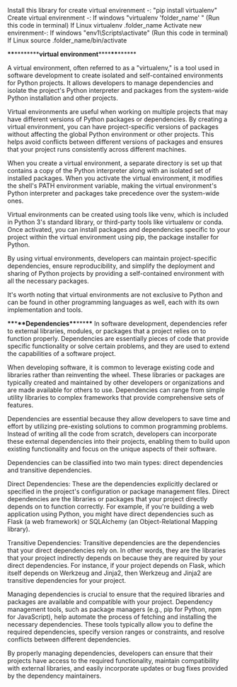 Install this library for create virtual envirenment -: "pip install virtualenv"
Create virtual envirenment -: If windows "virtualenv 'folder_name' " (Run this code in terminal)
If Linux virtualenv .folder_name
Activate new envirenment-: If windows "env1\Scripts\activate" (Run this code in terminal)
If Linux source .folder_name/bin/activate

**\*\***\*\*\*\***\*\***virtual environment****\*\*****\*\*****\*\*****

A virtual environment, often referred to as a "virtualenv," is a tool used in software development to create isolated and self-contained environments for Python projects. It allows developers to manage dependencies and isolate the project's Python interpreter and packages from the system-wide Python installation and other projects.

Virtual environments are useful when working on multiple projects that may have different versions of Python packages or dependencies. By creating a virtual environment, you can have project-specific versions of packages without affecting the global Python environment or other projects. This helps avoid conflicts between different versions of packages and ensures that your project runs consistently across different machines.

When you create a virtual environment, a separate directory is set up that contains a copy of the Python interpreter along with an isolated set of installed packages. When you activate the virtual environment, it modifies the shell's PATH environment variable, making the virtual environment's Python interpreter and packages take precedence over the system-wide ones.

Virtual environments can be created using tools like venv, which is included in Python 3's standard library, or third-party tools like virtualenv or conda. Once activated, you can install packages and dependencies specific to your project within the virtual environment using pip, the package installer for Python.

By using virtual environments, developers can maintain project-specific dependencies, ensure reproducibility, and simplify the deployment and sharing of Python projects by providing a self-contained environment with all the necessary packages.

It's worth noting that virtual environments are not exclusive to Python and can be found in other programming languages as well, each with its own implementation and tools.

**\*\***\***\*\***Dependencies**\*\***\*\*\***\*\***
In software development, dependencies refer to external libraries, modules, or packages that a project relies on to function properly. Dependencies are essentially pieces of code that provide specific functionality or solve certain problems, and they are used to extend the capabilities of a software project.

When developing software, it is common to leverage existing code and libraries rather than reinventing the wheel. These libraries or packages are typically created and maintained by other developers or organizations and are made available for others to use. Dependencies can range from simple utility libraries to complex frameworks that provide comprehensive sets of features.

Dependencies are essential because they allow developers to save time and effort by utilizing pre-existing solutions to common programming problems. Instead of writing all the code from scratch, developers can incorporate these external dependencies into their projects, enabling them to build upon existing functionality and focus on the unique aspects of their software.

Dependencies can be classified into two main types: direct dependencies and transitive dependencies.

Direct Dependencies: These are the dependencies explicitly declared or specified in the project's configuration or package management files. Direct dependencies are the libraries or packages that your project directly depends on to function correctly. For example, if you're building a web application using Python, you might have direct dependencies such as Flask (a web framework) or SQLAlchemy (an Object-Relational Mapping library).

Transitive Dependencies: Transitive dependencies are the dependencies that your direct dependencies rely on. In other words, they are the libraries that your project indirectly depends on because they are required by your direct dependencies. For instance, if your project depends on Flask, which itself depends on Werkzeug and Jinja2, then Werkzeug and Jinja2 are transitive dependencies for your project.

Managing dependencies is crucial to ensure that the required libraries and packages are available and compatible with your project. Dependency management tools, such as package managers (e.g., pip for Python, npm for JavaScript), help automate the process of fetching and installing the necessary dependencies. These tools typically allow you to define the required dependencies, specify version ranges or constraints, and resolve conflicts between different dependencies.

By properly managing dependencies, developers can ensure that their projects have access to the required functionality, maintain compatibility with external libraries, and easily incorporate updates or bug fixes provided by the dependency maintainers.
